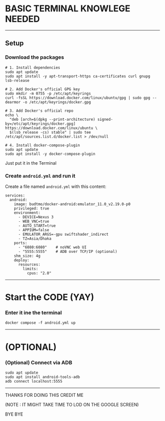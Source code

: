 # BASIC TERMINAL KNOWLEGE NEEDED
---

## Setup

### Download the packages

```
# 1. Install dependencies
sudo apt update
sudo apt install -y apt-transport-https ca-certificates curl gnupg lsb-release

# 2. Add Docker's official GPG key
sudo mkdir -m 0755 -p /etc/apt/keyrings
curl -fsSL https://download.docker.com/linux/ubuntu/gpg | sudo gpg --dearmor -o /etc/apt/keyrings/docker.gpg

# 3. Add Docker's official repo
echo \
  "deb [arch=$(dpkg --print-architecture) signed-by=/etc/apt/keyrings/docker.gpg] https://download.docker.com/linux/ubuntu \
  $(lsb_release -cs) stable" | sudo tee /etc/apt/sources.list.d/docker.list > /dev/null

# 4. Install docker-compose-plugin
sudo apt update
sudo apt install -y docker-compose-plugin
```
Just put it in the Terminal

### Create `android.yml` and run it

Create a file named `android.yml` with this content:

```
services:
  android:
    image: budtmo/docker-android:emulator_11.0_v2.19.0-p0
    privileged: true
    environment:
      - DEVICE=Nexus 3
      - WEB_VNC=true
      - AUTO_START=true
      - APPIUM=false
      - EMULATOR_ARGS=-gpu swiftshader_indirect
      - TZ=Asia/Dhaka
    ports:
      - "6080:6080"    # noVNC web UI
      - "5555:5555"    # ADB over TCP/IP (optional)
    shm_size: 4g
    deploy:
      resources:
        limits:
          cpus: "2.0"
```

---
# Start the CODE (YAY)

### Enter it ine the terminal

```
docker compose -f android.yml up
```
---
#   (OPTIONAL) 
### (Optional) Connect via ADB
```
sudo apt update
sudo apt install android-tools-adb
adb connect localhost:5555
```
---
THANKS FOR DOING THIS CREDIT ME

(NOTE : IT MIGHT TAKE TIME TO LOD ON THE GOOGLE SCREEN)

BYE BYE
